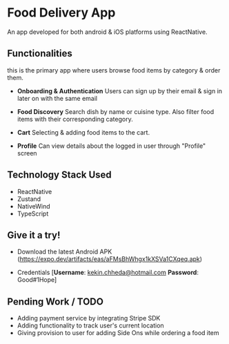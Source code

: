 # Food Delivery App 

An app developed for both android & iOS platforms using ReactNative.

## Functionalities
this is the primary app where users browse food items by category & order them.

- **Onboarding & Authentication**
Users can sign up by their email & sign in later on with the same email

- **Food Discovery**
Search dish by name or cuisine type. Also filter food items with their corresponding category.

- **Cart**
Selecting & adding food items to the cart.

- **Profile** Can view details about the logged in user through "Profile" screen


## Technology Stack Used

* ReactNative
* Zustand
* NativeWind
* TypeScript

## Give it a try!

- Download the latest Android APK (https://expo.dev/artifacts/eas/aFMsBhWhgx1kXSVa1CXqeq.apk)

- Credentials [**Username**: kekin.chheda@hotmail.com **Password**: Good#1Hope]



## Pending Work / TODO
- Adding payment service by integrating Stripe SDK
- Adding functionality to track user's current location
- Giving provision to user for adding Side Ons while ordering a food item
